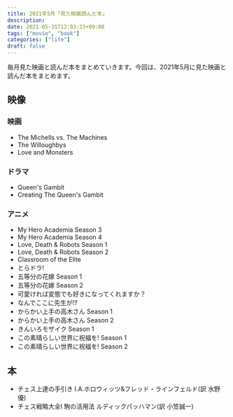 ```yaml
---
title: 2021年5月「見た映画読んだ本」
description:
date: 2021-05-31T12:03:23+09:00
tags: ["movie", "book"]
categories: ["life"]
draft: false
---
```


毎月見た映画と読んだ本をまとめていきます。今回は、2021年5月に見た映画と読んだ本をまとめます。

## 映像

### 映画

* The Michells vs. The Machines
* The Willoughbys
* Love and Monsters

### ドラマ

* Queen's Gambit
* Creating The Queen's Gambit

### アニメ

* My Hero Academia Season 3
* My Hero Academia Season 4
* Love, Death & Robots Season 1
* Love, Death & Robots Season 2
* Classroom of the Elite
* とらドラ!
* 五等分の花嫁 Season 1
* 五等分の花嫁 Season 2
* 可愛ければ変態でも好きになってくれますか？
* なんでここに先生が!?
* からかい上手の高木さん Season 1
* からかい上手の高木さん Season 2
* きんいろモザイク Season 1
* この素晴らしい世界に祝福を! Season 1
* この素晴らしい世界に祝福を! Season 2

## 本

* チェス上達の手引き I.A.ホロウィッツ&フレッド・ラインフェルド(訳 水野優)
* チェス戦略大全I 駒の活用法 ルディックパッハマン(訳 小笠誠一)
